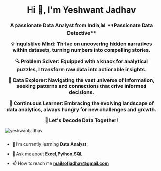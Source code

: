<h1 align="center">Hi 👋, I'm Yeshwant Jadhav</h1>
<h3 align="center">A passionate Data Analyst from India,📊 **Passionate Data Detective**

💡 **Inquisitive Mind:** Thrive on uncovering hidden narratives within datasets, turning numbers into compelling stories.

🔍 **Problem Solver:** Equipped with a knack for analytical puzzles, I transform raw data into actionable insights.

🌌 **Data Explorer:** Navigating the vast universe of information, seeking patterns and connections that drive informed decisions.

🚀 **Continuous Learner:** Embracing the evolving landscape of data analytics, always hungry for new challenges and growth.

🔗 **Let's Decode Data Together!**</h3>


<p align="left"> <img src="https://komarev.com/ghpvc/?username=yeshwantjadhav&label=Profile%20views&color=0e75b6&style=flat" alt="yeshwantjadhav" /> </p>

<p align="left"> <a href="https://twitter.com/" target="blank"><img src="https://img.shields.io/twitter/follow/?logo=twitter&style=for-the-badge" alt="" /></a> </p>

- 🌱 I’m currently learning **Data Analyst**

- 💬 Ask me about **Excel,Python,SQL**

- 📫 How to reach me **mailsofjadhav@gmail.com**

  






